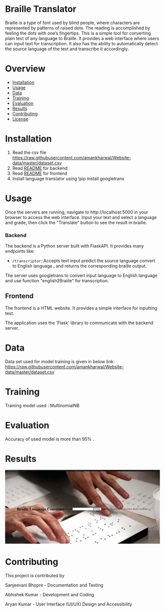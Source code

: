 
# Braille Translator

Braille is a type of font used by blind people, where characters are represented by patterns of raised dots. The reading is accomplished by feeling the dots with one’s fingertips.
This is a simple tool for converting plain text of any language to Braille. It provides a web interface where users can input text for transcription. It also has the ability to automatically detect the source language of the text and transcribe it accordingly.

# Overview
- [Installation](#installation)
- [Usage](#usage)
- [Data](#data)
- [Training](#training)
- [Evaluation](#evaluation)
- [Results](#results)
- [Contributing](#contributing)
- [License](#license)

# Installation

1. Read the csv file https://raw.githubusercontent.com/amankharwal/Website-data/master/dataset.csv
2. Read [README](Backend.md) for backend
3. Read [README](templates/Frontend.md) for frontend
4. Install language translator using !pip install googletrans


# Usage

Once the servers are running, navigate to http://localhost:5000 in your browser to access the web interface. Input your text and select a language and grade, then click the "Translate" button to see the result in braille.

### Backend
The backend is a Python server built with FlaskAPI. It provides many endpoints like:

- `/transcriptor`: Accepts text input predict the source language convert to English language , and returns the corresponding braille output.


The server uses googletrans to convert input language to English language and use function "english2Braiile" for transcription.

## Frontend

The frontend is a HTML website. It provides a simple interface for inputting text.

The application uses the 'Flask' library to communicate with the backend server.


# Data

Data set used for model training is given in below link:
https://raw.githubusercontent.com/amankharwal/Website-data/master/dataset.csv



# Training

Training model used : MultinomialNB


# Evaluation

Accuracy of used model is more than 95% .

# Results

![Alt text](templates/image.png)


# Contributing

This project is contributed by

Sanjeevani Bhopre - Documentation and Testing

Abhishek Kumar - Development and Coding

Aryan Kumar - User Interface (UI/UX) Design and Accessibility



